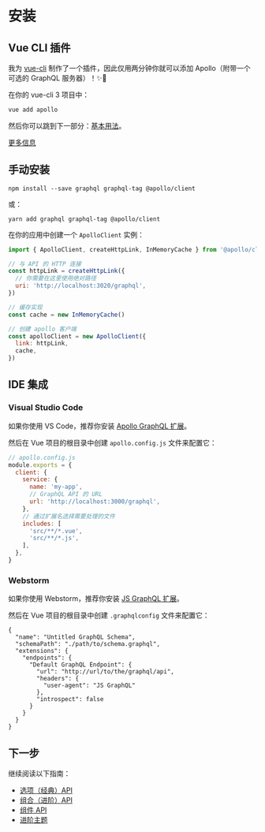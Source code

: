 # 安装

## Vue CLI 插件

我为 [vue-cli](http://cli.vuejs.org) 制作了一个插件，因此仅用两分钟你就可以添加 Apollo（附带一个可选的 GraphQL 服务器）！✨🚀

在你的 vue-cli 3 项目中：

```bash
vue add apollo
```

然后你可以跳到下一部分：[基本用法](../guide-option/usage.md)。

[更多信息](https://github.com/Akryum/vue-cli-plugin-apollo)

## 手动安装

```
npm install --save graphql graphql-tag @apollo/client
```

或：

```
yarn add graphql graphql-tag @apollo/client
```

在你的应用中创建一个 `ApolloClient` 实例：

```js
import { ApolloClient, createHttpLink, InMemoryCache } from '@apollo/client/core'

// 与 API 的 HTTP 连接
const httpLink = createHttpLink({
  // 你需要在这里使用绝对路径
  uri: 'http://localhost:3020/graphql',
})

// 缓存实现
const cache = new InMemoryCache()

// 创建 apollo 客户端
const apolloClient = new ApolloClient({
  link: httpLink,
  cache,
})
```

## IDE 集成

### Visual Studio Code

如果你使用 VS Code，推荐你安装 [Apollo GraphQL 扩展](https://marketplace.visualstudio.com/items?itemName=apollographql.vscode-apollo)。

然后在 Vue 项目的根目录中创建 `apollo.config.js` 文件来配置它：

```js
// apollo.config.js
module.exports = {
  client: {
    service: {
      name: 'my-app',
      // GraphQL API 的 URL
      url: 'http://localhost:3000/graphql',
    },
    // 通过扩展名选择需要处理的文件
    includes: [
      'src/**/*.vue',
      'src/**/*.js',
    ],
  },
}
```

### Webstorm

如果你使用 Webstorm，推荐你安装 [JS GraphQL 扩展](https://plugins.jetbrains.com/plugin/8097-js-graphql/)。

然后在 Vue 项目的根目录中创建 `.graphqlconfig` 文件来配置它：

```graphqlconfig
{
  "name": "Untitled GraphQL Schema",
  "schemaPath": "./path/to/schema.graphql",
  "extensions": {
    "endpoints": {
      "Default GraphQL Endpoint": {
        "url": "http://url/to/the/graphql/api",
        "headers": {
          "user-agent": "JS GraphQL"
        },
        "introspect": false
      }
    }
  }
}
```

## 下一步

继续阅读以下指南：

- [选项（经典）API](../guide-option/setup.md)
- [组合（进阶）API](../guide-composable/setup.md)
- [组件 API](../guide-components/setup.md)
- [进阶主题](../guide-advanced/)
